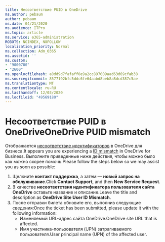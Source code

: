 ```yaml
---
title: Несоответствие PUID в OneDrive
ms.author: pebaum
author: pebaum
ms.date: 04/21/2020
ms.audience: ITPro
ms.topic: article
ms.service: o365-administration
ROBOTS: NOINDEX, NOFOLLOW
localization_priority: Normal
ms.collection: Adm_O365
ms.assetid: ''
ms.custom:
- "9000700"
- "2600"
ms.openlocfilehash: a0dd9d7fafaff0e9a2cc897009aad63d69cfab38
ms.sourcegitcommit: 8577192bfc5ddc6fe64aabd8beb8a8dcd387c5ae
ms.translationtype: MT
ms.contentlocale: ru-RU
ms.lasthandoff: 12/03/2020
ms.locfileid: "49569180"
---
```

# <a name="onedrive-puid-mismatch"></a><span data-ttu-id="64a88-102">Несоответствие PUID в OneDrive</span><span class="sxs-lookup"><span data-stu-id="64a88-102">OneDrive PUID mismatch</span></span>

<span data-ttu-id="64a88-103">Отображается [несоответствие идентификаторов](https://docs.microsoft.com/sharepoint/troubleshoot/administration/access-denied-or-need-permission-error-sharepoint-online-or-onedrive-for-business#when-accessing-a-onedrive-site) в OneDrive для бизнеса.</span><span class="sxs-lookup"><span data-stu-id="64a88-103">It appears you are experiencing a [ID mismatch](https://docs.microsoft.com/sharepoint/troubleshoot/administration/access-denied-or-need-permission-error-sharepoint-online-or-onedrive-for-business#when-accessing-a-onedrive-site) in OneDrive for Business.</span></span> <span data-ttu-id="64a88-104">Выполните приведенные ниже действия, чтобы можно было как можно скорее помочь.</span><span class="sxs-lookup"><span data-stu-id="64a88-104">Please follow the steps below so we may assist you as soon as possible:</span></span>

1. <span data-ttu-id="64a88-105">Щелкните  **контакт поддержка**, а затем —  **новый запрос на обслуживание**.</span><span class="sxs-lookup"><span data-stu-id="64a88-105">Click  **Contact Support**, and then  **New Service Request**.</span></span>
2. <span data-ttu-id="64a88-106">В качестве  **несоответствия идентификатора пользователя сайта OneDrive** оставьте название и описание.</span><span class="sxs-lookup"><span data-stu-id="64a88-106">Leave the title and description as  **OneDrive Site User ID Mismatch**.</span></span>
3. <span data-ttu-id="64a88-107">После отправки билета обновите его, выполнив следующие сведения:</span><span class="sxs-lookup"><span data-stu-id="64a88-107">Once the ticket has been submitted, please update it with the following information:</span></span>
    - <span data-ttu-id="64a88-108">Изменяемый URL-адрес сайта OneDrive.</span><span class="sxs-lookup"><span data-stu-id="64a88-108">OneDrive site URL that is affected.</span></span>
    - <span data-ttu-id="64a88-109">Имя участника-пользователя (UPN) затрагиваемого пользователя.</span><span class="sxs-lookup"><span data-stu-id="64a88-109">User principal name (UPN) of the affected user.</span></span>

